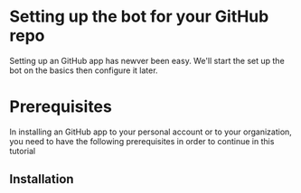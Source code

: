 # Setting up the bot for your GitHub repo

Setting up an GitHub app has newver been easy. We'll start the set up the bot on the basics then configure it later.

# Prerequisites

In installing an GitHub app to your personal account or to your organization, you need to have the following prerequisites in order to continue in this tutorial

## Installation